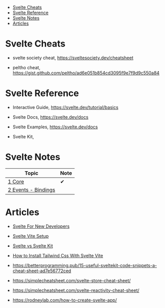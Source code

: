 
- [Svelte Cheats](#svelte-cheats)
- [Svelte Reference](#svelte-reference)
- [Svelte Notes](#svelte-notes)
- [Articles](#articles)

# Svelte Cheats

- svelte society cheat, https://sveltesociety.dev/cheatsheet

- peltho cheat, https://gist.github.com/peltho/ad6e051b854cd3095f9e7f9d9c550a84



# Svelte Reference

- Interactive Guide, https://svelte.dev/tutorial/basics

- Svelte Docs, https://svelte.dev/docs

- Svelte Examples, https://svelte.dev/docs

- Svelte Kit, 

# Svelte Notes

Topic                                                 | Note
------------------------------------------------------|-----
[1 Core](./svelte-01-core.md)                         | ✔
[2 Events - Bindings](./svelte-02-events-bindings.md) |


# Articles

- [Svelte For New Developers](./arts/art-svelte-for-new-developers.md)

- [Svelte Vite Setup](./arts/art-svelte-vite-setup.md)

- [Svelte vs Svelte Kit](./arts/art-svelte-vs-sveltekit.md)

- [How to Install Tailwind Css With Svelte Vite](./arts/art-alti-how-to-install-tailwind-css-with-svelte-vite.md)

- https://betterprogramming.pub/15-useful-sveltekit-code-snippets-a-cheat-sheet-ad7e56772ced

- https://simplecheatsheet.com/svelte-store-cheat-sheet/

- https://simplecheatsheet.com/svelte-reactivity-cheat-sheet/

- https://rodneylab.com/how-to-create-svelte-app/